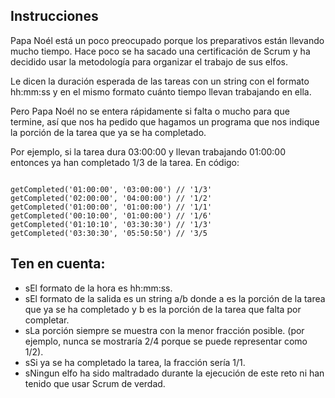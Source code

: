 ## Instrucciones

Papa Noél está un poco preocupado porque los preparativos están llevando mucho tiempo. Hace poco se ha sacado una certificación de Scrum y ha decidido usar la metodología para organizar el trabajo de sus elfos.

Le dicen la duración esperada de las tareas con un string con el formato hh:mm:ss y en el mismo formato cuánto tiempo llevan trabajando en ella.

Pero Papa Noél no se entera rápidamente si falta o mucho para que termine, así que nos ha pedido que hagamos un programa que nos indique la porción de la tarea que ya se ha completado.

Por ejemplo, si la tarea dura 03:00:00 y llevan trabajando 01:00:00 entonces ya han completado 1/3 de la tarea. En código:

```

getCompleted('01:00:00', '03:00:00') // '1/3'
getCompleted('02:00:00', '04:00:00') // '1/2'
getCompleted('01:00:00', '01:00:00') // '1/1'
getCompleted('00:10:00', '01:00:00') // '1/6'
getCompleted('01:10:10', '03:30:30') // '1/3'
getCompleted('03:30:30', '05:50:50') // '3/5

```


## Ten en cuenta:

* sEl formato de la hora es hh:mm:ss.
* sEl formato de la salida es un string a/b donde a es la porción de la tarea que ya se ha completado y b es la porción de la tarea que falta por completar.
* sLa porción siempre se muestra con la menor fracción posible. (por ejemplo, nunca se mostraría 2/4 porque se puede representar como 1/2).
* sSi ya se ha completado la tarea, la fracción sería 1/1.
* sNingun elfo ha sido maltradado durante la ejecución de este reto ni han tenido que usar Scrum de verdad.